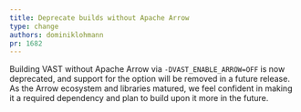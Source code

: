 ```yaml
---
title: Deprecate builds without Apache Arrow
type: change
authors: dominiklohmann
pr: 1682
---
```


Building VAST without Apache Arrow via `-DVAST_ENABLE_ARROW=OFF` is now
deprecated, and support for the option will be removed in a future release. As
the Arrow ecosystem and libraries matured, we feel confident in making it a
required dependency and plan to build upon it more in the future.
